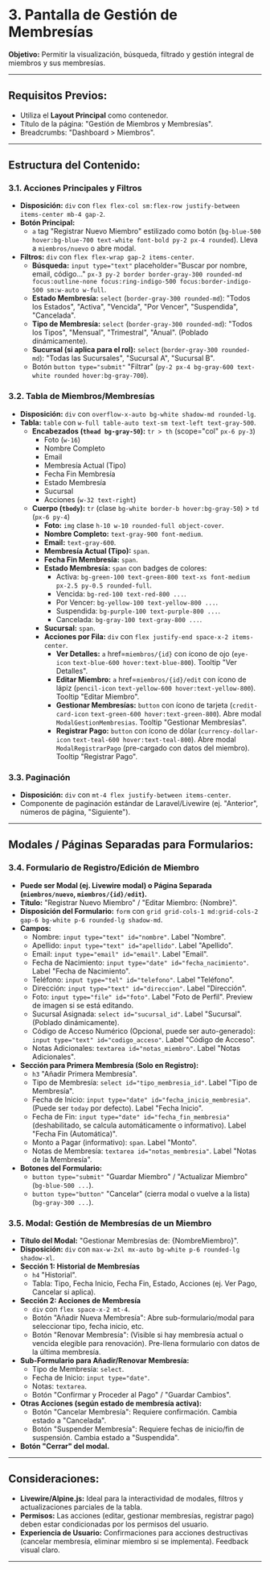 # 3. Pantalla de Gestión de Membresías

**Objetivo:** Permitir la visualización, búsqueda, filtrado y gestión integral de miembros y sus membresías.

---

## Requisitos Previos:

*   Utiliza el **Layout Principal** como contenedor.
*   Título de la página: "Gestión de Miembros y Membresías".
*   Breadcrumbs: "Dashboard > Miembros".

---

## Estructura del Contenido:

### 3.1. Acciones Principales y Filtros

*   **Disposición:** `div` con `flex flex-col sm:flex-row justify-between items-center mb-4 gap-2`.
*   **Botón Principal:**
    *   `a` tag "Registrar Nuevo Miembro" estilizado como botón (`bg-blue-500 hover:bg-blue-700 text-white font-bold py-2 px-4 rounded`). Lleva a `miembros/nuevo` o abre modal.
*   **Filtros:** `div` con `flex flex-wrap gap-2 items-center`.
    *   **Búsqueda:** `input type="text"` placeholder="Buscar por nombre, email, código..." `px-3 py-2 border border-gray-300 rounded-md focus:outline-none focus:ring-indigo-500 focus:border-indigo-500 sm:w-auto w-full`.
    *   **Estado Membresía:** `select` (`border-gray-300 rounded-md`): "Todos los Estados", "Activa", "Vencida", "Por Vencer", "Suspendida", "Cancelada".
    *   **Tipo de Membresía:** `select` (`border-gray-300 rounded-md`): "Todos los Tipos", "Mensual", "Trimestral", "Anual". (Poblado dinámicamente).
    *   **Sucursal (si aplica para el rol):** `select` (`border-gray-300 rounded-md`): "Todas las Sucursales", "Sucursal A", "Sucursal B".
    *   Botón `button type="submit"` "Filtrar" (`py-2 px-4 bg-gray-600 text-white rounded hover:bg-gray-700`).

### 3.2. Tabla de Miembros/Membresías

*   **Disposición:** `div` con `overflow-x-auto bg-white shadow-md rounded-lg`.
*   **Tabla:** `table` con `w-full table-auto text-sm text-left text-gray-500`.
    *   **Encabezados (`thead bg-gray-50`):** `tr > th` (scope="col" `px-6 py-3`)
        *   Foto (`w-16`)
        *   Nombre Completo
        *   Email
        *   Membresía Actual (Tipo)
        *   Fecha Fin Membresía
        *   Estado Membresía
        *   Sucursal
        *   Acciones (`w-32 text-right`)
    *   **Cuerpo (`tbody`):** `tr` (clase `bg-white border-b hover:bg-gray-50`) > `td` (`px-6 py-4`)
        *   **Foto:** `img` clase `h-10 w-10 rounded-full object-cover`.
        *   **Nombre Completo:** `text-gray-900 font-medium`.
        *   **Email:** `text-gray-600`.
        *   **Membresía Actual (Tipo):** `span`.
        *   **Fecha Fin Membresía:** `span`.
        *   **Estado Membresía:** `span` con badges de colores:
            *   Activa: `bg-green-100 text-green-800 text-xs font-medium px-2.5 py-0.5 rounded-full`.
            *   Vencida: `bg-red-100 text-red-800 ...`.
            *   Por Vencer: `bg-yellow-100 text-yellow-800 ...`.
            *   Suspendida: `bg-purple-100 text-purple-800 ...`.
            *   Cancelada: `bg-gray-100 text-gray-800 ...`.
        *   **Sucursal:** `span`.
        *   **Acciones por Fila:** `div` con `flex justify-end space-x-2 items-center`.
            *   **Ver Detalles:** `a` href=`miembros/{id}` con ícono de ojo (`eye-icon` `text-blue-600 hover:text-blue-800`). Tooltip "Ver Detalles".
            *   **Editar Miembro:** `a` href=`miembros/{id}/edit` con ícono de lápiz (`pencil-icon` `text-yellow-600 hover:text-yellow-800`). Tooltip "Editar Miembro".
            *   **Gestionar Membresías:** `button` con ícono de tarjeta (`credit-card-icon` `text-green-600 hover:text-green-800`). Abre modal `ModalGestionMembresias`. Tooltip "Gestionar Membresías".
            *   **Registrar Pago:** `button` con ícono de dólar (`currency-dollar-icon` `text-teal-600 hover:text-teal-800`). Abre modal `ModalRegistrarPago` (pre-cargado con datos del miembro). Tooltip "Registrar Pago".

### 3.3. Paginación

*   **Disposición:** `div` con `mt-4 flex justify-between items-center`.
*   Componente de paginación estándar de Laravel/Livewire (ej. "Anterior", números de página, "Siguiente").

---

## Modales / Páginas Separadas para Formularios:

### 3.4. Formulario de Registro/Edición de Miembro

*   **Puede ser Modal (ej. Livewire modal) o Página Separada (`miembros/nuevo`, `miembros/{id}/edit`).**
*   **Título:** "Registrar Nuevo Miembro" / "Editar Miembro: {Nombre}".
*   **Disposición del Formulario:** `form` con `grid grid-cols-1 md:grid-cols-2 gap-6 bg-white p-6 rounded-lg shadow-md`.
*   **Campos:**
    *   Nombre: `input type="text" id="nombre"`. Label "Nombre".
    *   Apellido: `input type="text" id="apellido"`. Label "Apellido".
    *   Email: `input type="email" id="email"`. Label "Email".
    *   Fecha de Nacimiento: `input type="date" id="fecha_nacimiento"`. Label "Fecha de Nacimiento".
    *   Teléfono: `input type="tel" id="telefono"`. Label "Teléfono".
    *   Dirección: `input type="text" id="direccion"`. Label "Dirección".
    *   Foto: `input type="file" id="foto"`. Label "Foto de Perfil". Preview de imagen si se está editando.
    *   Sucursal Asignada: `select id="sucursal_id"`. Label "Sucursal". (Poblado dinámicamente).
    *   Código de Acceso Numérico (Opcional, puede ser auto-generado): `input type="text" id="codigo_acceso"`. Label "Código de Acceso".
    *   Notas Adicionales: `textarea id="notas_miembro"`. Label "Notas Adicionales".
*   **Sección para Primera Membresía (Solo en Registro):**
    *   `h3` "Añadir Primera Membresía".
    *   Tipo de Membresía: `select id="tipo_membresia_id"`. Label "Tipo de Membresía".
    *   Fecha de Inicio: `input type="date" id="fecha_inicio_membresia"`. (Puede ser `today` por defecto). Label "Fecha Inicio".
    *   Fecha de Fin: `input type="date" id="fecha_fin_membresia"` (deshabilitado, se calcula automáticamente o informativo). Label "Fecha Fin (Automática)".
    *   Monto a Pagar (informativo): `span`. Label "Monto".
    *   Notas de Membresía: `textarea id="notas_membresia"`. Label "Notas de la Membresía".
*   **Botones del Formulario:**
    *   `button type="submit"` "Guardar Miembro" / "Actualizar Miembro" (`bg-blue-500 ...`).
    *   `button type="button"` "Cancelar" (cierra modal o vuelve a la lista) (`bg-gray-300 ...`).

### 3.5. Modal: Gestión de Membresías de un Miembro

*   **Título del Modal:** "Gestionar Membresías de: {NombreMiembro}".
*   **Disposición:** `div` con `max-w-2xl mx-auto bg-white p-6 rounded-lg shadow-xl`.
*   **Sección 1: Historial de Membresías**
    *   `h4` "Historial".
    *   Tabla: Tipo, Fecha Inicio, Fecha Fin, Estado, Acciones (ej. Ver Pago, Cancelar si aplica).
*   **Sección 2: Acciones de Membresía**
    *   `div` con `flex space-x-2 mt-4`.
    *   Botón "Añadir Nueva Membresía": Abre sub-formulario/modal para seleccionar tipo, fecha inicio, etc.
    *   Botón "Renovar Membresía": (Visible si hay membresía actual o vencida elegible para renovación). Pre-llena formulario con datos de la última membresía.
*   **Sub-Formulario para Añadir/Renovar Membresía:**
    *   Tipo de Membresía: `select`.
    *   Fecha de Inicio: `input type="date"`.
    *   Notas: `textarea`.
    *   Botón "Confirmar y Proceder al Pago" / "Guardar Cambios".
*   **Otras Acciones (según estado de membresía activa):**
    *   Botón "Cancelar Membresía": Requiere confirmación. Cambia estado a "Cancelada".
    *   Botón "Suspender Membresía": Requiere fechas de inicio/fin de suspensión. Cambia estado a "Suspendida".
*   **Botón "Cerrar" del modal.**

---

## Consideraciones:

*   **Livewire/Alpine.js:** Ideal para la interactividad de modales, filtros y actualizaciones parciales de la tabla.
*   **Permisos:** Las acciones (editar, gestionar membresías, registrar pago) deben estar condicionadas por los permisos del usuario.
*   **Experiencia de Usuario:** Confirmaciones para acciones destructivas (cancelar membresía, eliminar miembro si se implementa). Feedback visual claro.

---

